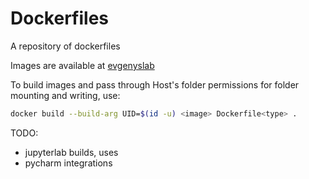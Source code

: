 # Dockerfiles

A repository of dockerfiles

Images are available at [evgenyslab](https://hub.docker.com/u/evgenyslab)

To build images and pass through Host's folder
permissions for folder mounting and writing, use:

```bash
docker build --build-arg UID=$(id -u) <image> Dockerfile<type> .

```

TODO:

- jupyterlab builds, uses
- pycharm integrations
